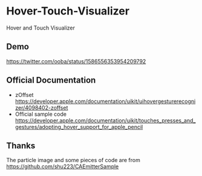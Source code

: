 # Hover-Touch-Visualizer
Hover and Touch Visualizer

## Demo
https://twitter.com/ooba/status/1586556353954209792

## Official Documentation
- zOffset
https://developer.apple.com/documentation/uikit/uihovergesturerecognizer/4098402-zoffset
- Official sample code
https://developer.apple.com/documentation/uikit/touches_presses_and_gestures/adopting_hover_support_for_apple_pencil

## Thanks
The particle image and some pieces of code are from https://github.com/shu223/CAEmitterSample
